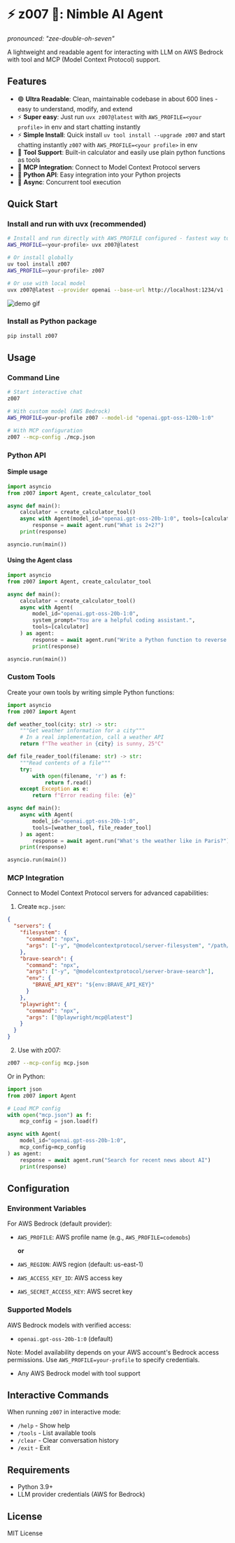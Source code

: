 # ⚡ z007 🤖: Nimble AI Agent
_pronounced: "zee-double-oh-seven"_ 

A lightweight and readable agent for interacting with LLM on AWS Bedrock with tool and MCP (Model Context Protocol) support.

## Features

- 🟢 **Ultra Readable**: Clean, maintainable codebase in about 600 lines - easy to understand, modify, and extend
- ⚡ **Super easy**: Just run `uvx z007@latest`  with `AWS_PROFILE=<your profile>` in env and start chatting instantly  
- ⚡ **Simple Install**: Quick install  `uv tool install --upgrade z007` and start chatting instantly `z007` with `AWS_PROFILE=<your profile>` in env
- 🔧 **Tool Support**: Built-in calculator and easily use plain python functions as tools
- 🔌 **MCP Integration**: Connect to Model Context Protocol servers
- 🐍 **Python API**: Easy integration into your Python projects
- 🚀 **Async**: Concurrent tool execution

## Quick Start

### Install and run with uvx (recommended)

```bash
# Install and run directly with AWS_PROFILE configured - fastest way to start!
AWS_PROFILE=<your-profile> uvx z007@latest
```

```bash
# Or install globally
uv tool install z007
AWS_PROFILE=<your-profile> z007
```

```bash
# Or use with local model
uvx z007@latest --provider openai --base-url http://localhost:1234/v1 --model openai/gpt-oss-20b
```


![demo gif](./doc/demo.gif "Demo")


### Install as Python package

```bash
pip install z007
```

## Usage

### Command Line

```bash
# Start interactive chat
z007

# With custom model (AWS Bedrock)
AWS_PROFILE=your-profile z007 --model-id "openai.gpt-oss-120b-1:0"

# With MCP configuration
z007 --mcp-config ./mcp.json
```

### Python API

#### Simple usage

```python
import asyncio
from z007 import Agent, create_calculator_tool

async def main():
    calculator = create_calculator_tool()
    async with Agent(model_id="openai.gpt-oss-20b-1:0", tools=[calculator]) as agent:
        response = await agent.run("What is 2+2?")
    print(response)

asyncio.run(main())
```

#### Using the Agent class

```python
import asyncio
from z007 import Agent, create_calculator_tool

async def main():
    calculator = create_calculator_tool()
    async with Agent(
        model_id="openai.gpt-oss-20b-1:0",
        system_prompt="You are a helpful coding assistant.",
        tools=[calculator]
    ) as agent:
        response = await agent.run("Write a Python function to reverse a string")
        print(response)

asyncio.run(main())
```

### Custom Tools

Create your own tools by writing simple Python functions:

```python
import asyncio
from z007 import Agent

def weather_tool(city: str) -> str:
    """Get weather information for a city"""
    # In a real implementation, call a weather API
    return f"The weather in {city} is sunny, 25°C"

def file_reader_tool(filename: str) -> str:
    """Read contents of a file"""
    try:
        with open(filename, 'r') as f:
            return f.read()
    except Exception as e:
        return f"Error reading file: {e}"

async def main():
    async with Agent(
        model_id="openai.gpt-oss-20b-1:0",
        tools=[weather_tool, file_reader_tool]
    ) as agent:
        response = await agent.run("What's the weather like in Paris?")
    print(response)

asyncio.run(main())
```

### MCP Integration

Connect to Model Context Protocol servers for advanced capabilities:

1. Create `mcp.json`:

```json
{
  "servers": {
    "filesystem": {
      "command": "npx",
      "args": ["-y", "@modelcontextprotocol/server-filesystem", "/path/to/project"]
    },
    "brave-search": {
      "command": "npx",
      "args": ["-y", "@modelcontextprotocol/server-brave-search"],
      "env": {
        "BRAVE_API_KEY": "${env:BRAVE_API_KEY}"
      }
    },
    "playwright": {
      "command": "npx",
      "args": ["@playwright/mcp@latest"]
    }
  }
}
```

2. Use with z007:

```bash
z007 --mcp-config mcp.json
```

Or in Python:

```python
import json
from z007 import Agent

# Load MCP config
with open("mcp.json") as f:
    mcp_config = json.load(f)

async with Agent(
    model_id="openai.gpt-oss-20b-1:0",
    mcp_config=mcp_config
) as agent:
    response = await agent.run("Search for recent news about AI")
    print(response)
```

## Configuration

### Environment Variables

For AWS Bedrock (default provider):
- `AWS_PROFILE`: AWS profile name (e.g., `AWS_PROFILE=codemobs`)

  **or**

- `AWS_REGION`: AWS region (default: us-east-1)
- `AWS_ACCESS_KEY_ID`: AWS access key
- `AWS_SECRET_ACCESS_KEY`: AWS secret key

### Supported Models

AWS Bedrock models with verified access:
- `openai.gpt-oss-20b-1:0` (default)

Note: Model availability depends on your AWS account's Bedrock access permissions. Use `AWS_PROFILE=your-profile` to specify credentials.
- Any AWS Bedrock model with tool support

## Interactive Commands

When running `z007` in interactive mode:

- `/help` - Show help
- `/tools` - List available tools  
- `/clear` - Clear conversation history
- `/exit` - Exit

## Requirements

- Python 3.9+
- LLM provider credentials (AWS for Bedrock)

## License

MIT License
